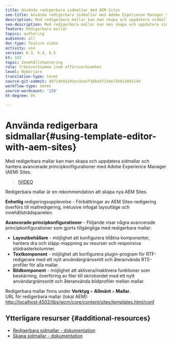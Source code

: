 ```yaml
---
title: Använda redigerbara sidmallar med AEM Sites
seo-title: Använda redigerbara sidmallar med Adobe Experience Manager Sites
description: Med redigerbara mallar kan man skapa och uppdatera sidmallar och hantera avancerade regelkonfigurationer med AEM Sites.
seo-description: Med redigerbara mallar kan man skapa och uppdatera sidmallar och hantera avancerade regelkonfigurationer med Adobe Experience Manager Sites.
feature: Redigerbara mallar
topics: authoring
audience: all
doc-type: feature video
activity: use
version: 6.3, 6.4, 6.5
kt: 193
topic: Innehållshantering
role: Yrkesverksamma inom affärsverksamhet
level: Nybörjare
translation-type: tm+mt
source-git-commit: d9714b9a291ec3ee5f3dba9723de72bb120d2149
workflow-type: tm+mt
source-wordcount: '259'
ht-degree: 0%

---
```



# Använda redigerbara sidmallar{#using-template-editor-with-aem-sites}

Med redigerbara mallar kan man skapa och uppdatera sidmallar och hantera avancerade principkonfigurationer med Adobe Experience Manager (AEM) Sites.

>[!VIDEO](https://video.tv.adobe.com/v/326784/?quality=12&learn=on)

Redigerbara mallar är en rekommendation att skapa nya AEM Sites.

**Enhetlig**  redigeringsupplevelse - Förbättringar av AEM Sites-redigering överförs till mallredigering, inklusive infogat layoutläge och innehållsträdspanelen.

**Avancerade principkonfigurationer**  - Följande visar några avancerade principkonfigurationer som gjorts tillgängliga med redigerbara mallar:

* **Layoutbehållare**  - möjlighet att konfigurera tillåtna komponenter, hantera dra och släpp-mappning av resurser och responsiva stödrasterkolumner.
* **Textkomponent**  - möjlighet att konfigurera plugin-program för RTF-redigerare med ett nytt användargränssnitt och återanvända RTE-profiler för alla mallar.
* **Bildkomponent**  - möjlighet att aktivera/inaktivera funktioner som beskärning, överföring av filer till skrivbordet med ett nytt användargränssnitt och återanvända bildprofiler mellan mallar.

Redigerbara mallar finns under **Verktyg** `>` **Allmänt** `>` **Mallar**.\
URL för redigerbara mallar (lokal AEM): [http://localhost:4502/libs/wcm/core/content/sites/templates.html/conf](http://localhost:4502/libs/wcm/core/content/sites/templates.html/conf)

## Ytterligare resurser {#additional-resources}

* [Redigerbara sidmallar - dokumentation](https://docs.adobe.com/content/help/en/experience-manager-65/developing/platform/templates/page-templates-editable.html)
* [Skapa sidmallar - dokumentation](https://docs.adobe.com/content/help/en/experience-manager-65/authoring/siteandpage/templates.html)
